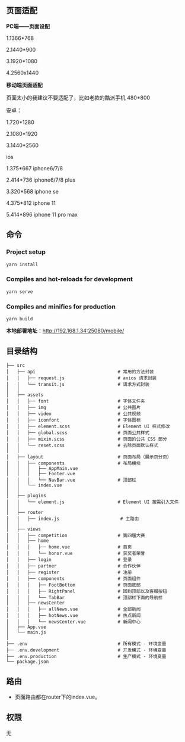 ## 页面适配

**PC端——页面设配**

1.1366*768

2.1440*900

3.1920*1080

4.2560x1440

**移动端页面适配**

页面太小的我建议不要适配了，比如老款的酷派手机 480*800

安卓：

1.720*1280

2.1080*1920 

3.1440*2560

ios

1.375*667 iphone6/7/8

2.414*736 iphone6/7/8 plus

3.320*568 iphone se

4.375*812 iphone 11

5.414*896 iphone 11 pro max

## 命令

### Project setup
```
yarn install
```

### Compiles and hot-reloads for development
```
yarn serve
```

### Compiles and minifies for production
```
yarn build
```


**本地部署地址**：http://192.168.1.34:25080/mobile/

## 目录结构

```
├── src
│   ├── api                               # 常用的方法封装
│   │   ├── request.js                    # axios 请求封装
│   │   └── transit.js                    # 请求方式封装
│   │
│   ├── assets
│   │   ├── font                   		  # 字体文件夹
│   │   ├── img                           # 公共图片
│   │   ├── video                         # 公共视频 
│   │   ├── iconfont                      # 字体图标  
│   │   ├── element.scss                  # Element UI 样式修改
│   │   ├── global.scss                   # 页面公共样式
│   │   ├── mixin.scss                    # 页面的公共 CSS 部分
│   │   └── reset.scss                    # 去除页面默认样式
│   │ 
│   ├── layout                            # 页面布局（展示页分页）
│   │   ├── components                    # 布局模块
│   │   │   ├── AppMain.vue
│   │   │   ├── Footer.vue
│   │   │   └── NavBar.vue                # 顶部栏
│   │   └── index.vue
│   │ 
│   ├── plugins       
│   │   └── element.js                    # Element UI 按需引入文件
│   │ 
│   ├── router   
│   │   ├── index.js                       # 主路由
│   │
│   ├── views   
│   │   ├── competition                   # 第四届大赛
│   │   ├── home
│   │   │   ├── home.vue                  # 首页
│   │   │   └── honor.vue                 # 获奖者荣誉
│   │   ├── login                         # 登录
│   │   ├── partner                       # 合作伙伴
│   │   ├── register                      # 注册
│   │   ├── components                    # 页面组件
│   │   │   ├── FootBottom                # 页面底部
│   │   │   ├── RightPanel                # 回到顶部以及客服按钮
│   │   │   └── TabBar                    # 顶部栏下面的导航栏
│   │   ├── newsCenter
│   │   │   ├── allNews.vue               # 全部新闻
│   │   │   ├── hotNews.vue               # 热点新闻
│   │   │   └── newsCenter.vue            # 新闻中心
│   ├── App.vue
│   └── main.js
│
├── .env                                  # 所有模式 - 环境变量
├── .env.development                      # 开发模式 - 环境变量
├── .env.production                       # 生产模式 - 环境变量
└── package.json
```

## 路由

- 页面路由都在router下的index.vue。

## 权限

无


